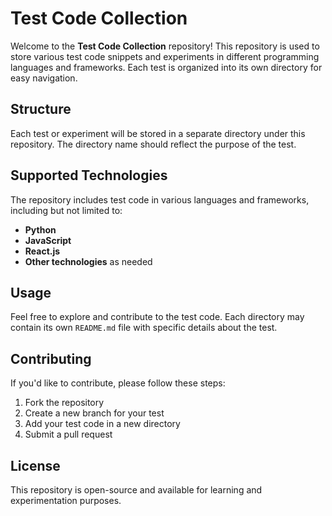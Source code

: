 # Test Code Collection

Welcome to the **Test Code Collection** repository! This repository is used to store various test code snippets and experiments in different programming languages and frameworks. Each test is organized into its own directory for easy navigation.

## Structure
Each test or experiment will be stored in a separate directory under this repository. The directory name should reflect the purpose of the test.

## Supported Technologies
The repository includes test code in various languages and frameworks, including but not limited to:
- **Python**
- **JavaScript**
- **React.js**
- **Other technologies** as needed

## Usage
Feel free to explore and contribute to the test code. Each directory may contain its own `README.md` file with specific details about the test.

## Contributing
If you'd like to contribute, please follow these steps:
1. Fork the repository
2. Create a new branch for your test
3. Add your test code in a new directory
4. Submit a pull request

## License
This repository is open-source and available for learning and experimentation purposes.

